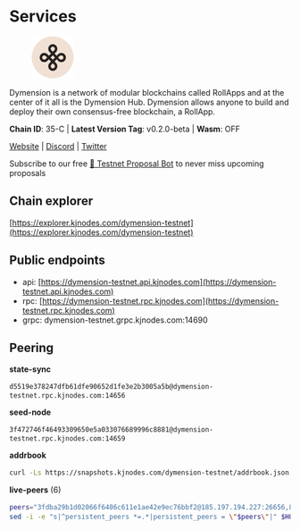 # Services

<figure><img src="https://raw.githubusercontent.com/kj89/cosmos-images/main/logos/dymension.png" alt=""><figcaption></figcaption></figure>

Dymension is a network of modular blockchains called RollApps  and at the center of it all is the Dymension Hub. Dymension  allows anyone to build and deploy their own consensus-free blockchain, a RollApp.

**Chain ID**: 35-C | **Latest Version Tag**: v0.2.0-beta | **Wasm**: OFF

[Website](https://dymension.xyz/) | [Discord](https://discord.gg/dymension) | [Twitter](https://twitter.com/dymensionXYZ)



Subscribe to our free [🤖 Testnet Proposal Bot](https://t.me/kjnodes_testnet_proposal_bot) to never miss upcoming proposals


## Chain explorer
[https://explorer.kjnodes.com/dymension-testnet](https://explorer.kjnodes.com/dymension-testnet)

## Public endpoints

* api: [https://dymension-testnet.api.kjnodes.com](https://dymension-testnet.api.kjnodes.com)
* rpc: [https://dymension-testnet.rpc.kjnodes.com](https://dymension-testnet.rpc.kjnodes.com)
* grpc: dymension-testnet.grpc.kjnodes.com:14690

## Peering

**state-sync**

```text
d5519e378247dfb61dfe90652d1fe3e2b3005a5b@dymension-testnet.rpc.kjnodes.com:14656
```

**seed-node**

```text
3f472746f46493309650e5a033076689996c8881@dymension-testnet.rpc.kjnodes.com:14659
```

**addrbook**
```bash
curl -Ls https://snapshots.kjnodes.com/dymension-testnet/addrbook.json > $HOME/.dymension/config/addrbook.json
```

**live-peers** (6)
```bash
peers="3fdba29b1d02066f6406c611e1ae42e9ec76bbf2@185.197.194.227:26656,877f82353e8cd6e2586ea37a6d16064eae081a74@192.95.30.128:31656,d5519e378247dfb61dfe90652d1fe3e2b3005a5b@65.109.68.190:14656,8c4da005c8a68682402293f951449f042e6f3dbf@164.92.190.234:21456,43a46e2fbe871246e8fee045749d0a4677042b0c@95.217.216.88:46656,f4be55edab4b5cb40464aa50def5d2cd39359e67@185.182.185.101:26656"
sed -i -e "s|^persistent_peers *=.*|persistent_peers = \"$peers\"|" $HOME/.dymension/config/config.toml
```
